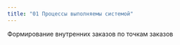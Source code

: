 ```yaml
---
title: "01 Процессы выполняемы системой"
---
```


Формирование внутренних заказов по точкам заказов

